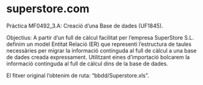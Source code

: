 # superstore.com

Pràctica MF0492_3.A: Creació d’una Base de dades (UF1845).

Objectius: A partir d’un full de càlcul facilitat per l’empresa SuperStore S.L. definim un model Entitat Relació (ER) que representi l’estructura de taules necessàries per migrar la informació continguda al full de càlcul a una base de dades creada expressament. Utilitzant eines d’importació bolcarem la informació continguda al full de càlcul dins de la base de dades.

El fitxer original l’obtenim de ruta:
“bbdd/Superstore.xls”.

